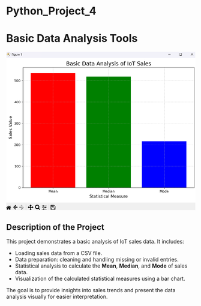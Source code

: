 # Python_Project_4

# Basic Data Analysis Tools
![alt text](image.png)
## **Description of the Project**

This project demonstrates a basic analysis of IoT sales data. It includes:
- Loading sales data from a CSV file.
- Data preparation: cleaning and handling missing or invalid entries.
- Statistical analysis to calculate the **Mean**, **Median**, and **Mode** of sales data.
- Visualization of the calculated statistical measures using a bar chart.

The goal is to provide insights into sales trends and present the data analysis visually for easier interpretation.